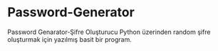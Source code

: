 # Password-Generator
Password Genarator-Şifre Oluşturucu
Python üzerinden random şifre oluşturmak için yazılmış basit bir program. 
